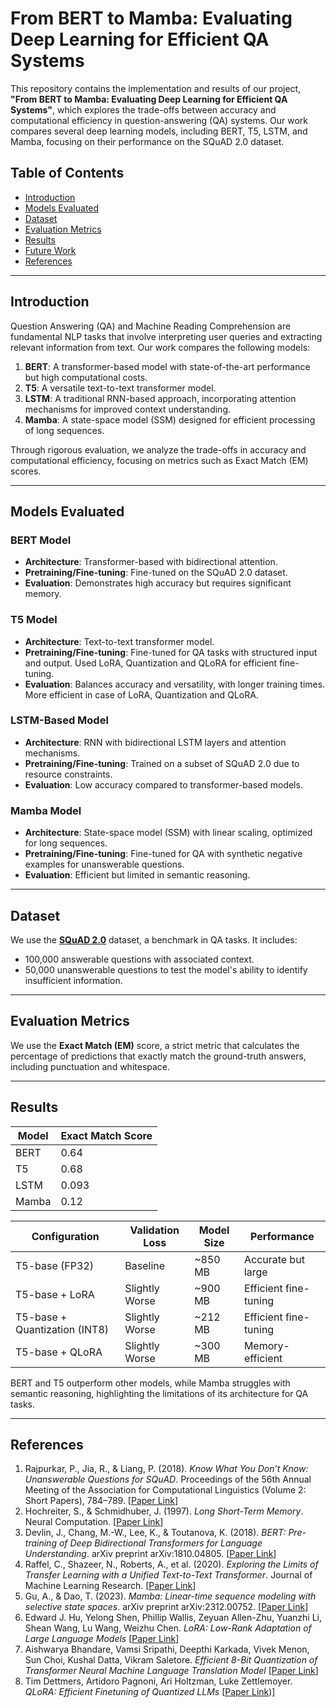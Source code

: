 
# From BERT to Mamba: Evaluating Deep Learning for Efficient QA Systems

This repository contains the implementation and results of our project, **"From BERT to Mamba: Evaluating Deep Learning for Efficient QA Systems"**, which explores the trade-offs between accuracy and computational efficiency in question-answering (QA) systems. Our work compares several deep learning models, including BERT, T5, LSTM, and Mamba, focusing on their performance on the SQuAD 2.0 dataset.

## Table of Contents
- [Introduction](#introduction)
- [Models Evaluated](#models-evaluated)
- [Dataset](#dataset)
- [Evaluation Metrics](#evaluation-metrics)
- [Results](#results)
- [Future Work](#future-work)
- [References](#references)

---

## Introduction

Question Answering (QA) and Machine Reading Comprehension are fundamental NLP tasks that involve interpreting user queries and extracting relevant information from text. Our work compares the following models:

1. **BERT**: A transformer-based model with state-of-the-art performance but high computational costs.
2. **T5**: A versatile text-to-text transformer model.
3. **LSTM**: A traditional RNN-based approach, incorporating attention mechanisms for improved context understanding.
4. **Mamba**: A state-space model (SSM) designed for efficient processing of long sequences.

Through rigorous evaluation, we analyze the trade-offs in accuracy and computational efficiency, focusing on metrics such as Exact Match (EM) scores.

---

## Models Evaluated

### BERT Model
- **Architecture**: Transformer-based with bidirectional attention.
- **Pretraining/Fine-tuning**: Fine-tuned on the SQuAD 2.0 dataset.
- **Evaluation**: Demonstrates high accuracy but requires significant memory.

### T5 Model
- **Architecture**: Text-to-text transformer model.
- **Pretraining/Fine-tuning**: Fine-tuned for QA tasks with structured input and output. Used LoRA, Quantization and QLoRA for efficient fine-tuning.
- **Evaluation**: Balances accuracy and versatility, with longer training times. More efficient in case of LoRA, Quantization and QLoRA.

### LSTM-Based Model
- **Architecture**: RNN with bidirectional LSTM layers and attention mechanisms.
- **Pretraining/Fine-tuning**: Trained on a subset of SQuAD 2.0 due to resource constraints.
- **Evaluation**: Low accuracy compared to transformer-based models.

### Mamba Model
- **Architecture**: State-space model (SSM) with linear scaling, optimized for long sequences.
- **Pretraining/Fine-tuning**: Fine-tuned for QA with synthetic negative examples for unanswerable questions.
- **Evaluation**: Efficient but limited in semantic reasoning.

---

## Dataset

We use the [**SQuAD 2.0**](https://rajpurkar.github.io/SQuAD-explorer/) dataset, a benchmark in QA tasks. It includes:
- 100,000 answerable questions with associated context.
- 50,000 unanswerable questions to test the model's ability to identify insufficient information.

---

## Evaluation Metrics

We use the **Exact Match (EM)** score, a strict metric that calculates the percentage of predictions that exactly match the ground-truth answers, including punctuation and whitespace.

---

## Results

| Model   | Exact Match Score |
|---------|-------------------|
| BERT    | 0.64             |
| T5      | 0.68             |
| LSTM    | 0.093            |
| Mamba   | 0.12             |

| Configuration        | Validation Loss    | Model Size | Performance            |
|-----------------------|--------------------|------------|------------------------|
| T5-base (FP32)       | Baseline           | ~850 MB    | Accurate but large     |
| T5-base + LoRA       | Slightly Worse     | ~900 MB    | Efficient fine-tuning  |
| T5-base + Quantization (INT8)| Slightly Worse     | ~212 MB    | Efficient fine-tuning  |
| T5-base + QLoRA      | Slightly Worse             | ~300 MB    | Memory-efficient       |

BERT and T5 outperform other models, while Mamba struggles with semantic reasoning, highlighting the limitations of its architecture for QA tasks.

---

## References

1. Rajpurkar, P., Jia, R., & Liang, P. (2018). *Know What You Don’t Know: Unanswerable Questions for SQuAD*. Proceedings of the 56th Annual Meeting of the Association for Computational Linguistics (Volume 2: Short Papers), 784–789. [[Paper Link](https://aclanthology.org/P18-2124/)]
2. Hochreiter, S., & Schmidhuber, J. (1997). *Long Short-Term Memory*. Neural Computation. [[Paper Link](https://www.bioinf.jku.at/publications/older/2604.pdf)]
3. Devlin, J., Chang, M.-W., Lee, K., & Toutanova, K. (2018). *BERT: Pre-training of Deep Bidirectional Transformers for Language Understanding*. arXiv preprint arXiv:1810.04805. [[Paper Link](https://arxiv.org/abs/1810.04805)]
4. Raffel, C., Shazeer, N., Roberts, A., et al. (2020). *Exploring the Limits of Transfer Learning with a Unified Text-to-Text Transformer*. Journal of Machine Learning Research. [[Paper Link](https://arxiv.org/abs/1910.10683)]
5. Gu, A., & Dao, T. (2023). *Mamba: Linear-time sequence modeling with selective state spaces*. arXiv preprint arXiv:2312.00752. [[Paper Link](https://arxiv.org/abs/2312.00752)]
6. Edward J. Hu, Yelong Shen, Phillip Wallis, Zeyuan Allen-Zhu, Yuanzhi Li, Shean Wang, Lu Wang, Weizhu Chen. *LoRA: Low-Rank Adaptation of Large Language Models* [[Paper Link](https://arxiv.org/abs/2106.09685)]
7. Aishwarya Bhandare, Vamsi Sripathi, Deepthi Karkada, Vivek Menon, Sun Choi, Kushal Datta, Vikram Saletore. *Efficient 8-Bit Quantization of Transformer Neural Machine Language Translation Model* [[Paper Link](https://arxiv.org/abs/1906.00532)]
8. Tim Dettmers, Artidoro Pagnoni, Ari Holtzman, Luke Zettlemoyer. *QLoRA: Efficient Finetuning of Quantized LLMs* [[Paper Link](https://neurips.cc/virtual/2023/poster/71815))]
